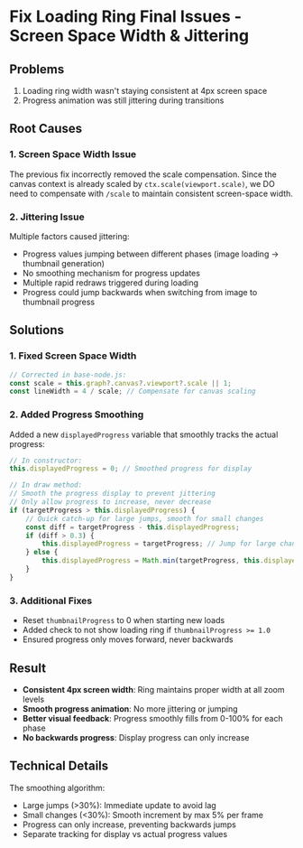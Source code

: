 # Fix Loading Ring Final Issues - Screen Space Width & Jittering

## Problems
1. Loading ring width wasn't staying consistent at 4px screen space
2. Progress animation was still jittering during transitions

## Root Causes

### 1. Screen Space Width Issue
The previous fix incorrectly removed the scale compensation. Since the canvas context is already scaled by `ctx.scale(viewport.scale)`, we DO need to compensate with `/scale` to maintain consistent screen-space width.

### 2. Jittering Issue
Multiple factors caused jittering:
- Progress values jumping between different phases (image loading → thumbnail generation)
- No smoothing mechanism for progress updates
- Multiple rapid redraws triggered during loading
- Progress could jump backwards when switching from image to thumbnail progress

## Solutions

### 1. Fixed Screen Space Width
```javascript
// Corrected in base-node.js:
const scale = this.graph?.canvas?.viewport?.scale || 1;
const lineWidth = 4 / scale; // Compensate for canvas scaling
```

### 2. Added Progress Smoothing
Added a new `displayedProgress` variable that smoothly tracks the actual progress:

```javascript
// In constructor:
this.displayedProgress = 0; // Smoothed progress for display

// In draw method:
// Smooth the progress display to prevent jittering
// Only allow progress to increase, never decrease
if (targetProgress > this.displayedProgress) {
    // Quick catch-up for large jumps, smooth for small changes
    const diff = targetProgress - this.displayedProgress;
    if (diff > 0.3) {
        this.displayedProgress = targetProgress; // Jump for large changes
    } else {
        this.displayedProgress = Math.min(targetProgress, this.displayedProgress + 0.05); // Smooth small changes
    }
}
```

### 3. Additional Fixes
- Reset `thumbnailProgress` to 0 when starting new loads
- Added check to not show loading ring if `thumbnailProgress >= 1.0`
- Ensured progress only moves forward, never backwards

## Result
- **Consistent 4px screen width**: Ring maintains proper width at all zoom levels
- **Smooth progress animation**: No more jittering or jumping
- **Better visual feedback**: Progress smoothly fills from 0-100% for each phase
- **No backwards progress**: Display progress can only increase

## Technical Details
The smoothing algorithm:
- Large jumps (>30%): Immediate update to avoid lag
- Small changes (<30%): Smooth increment by max 5% per frame
- Progress can only increase, preventing backwards jumps
- Separate tracking for display vs actual progress values